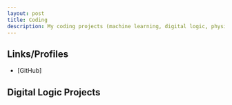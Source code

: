 ```yaml
---
layout: post
title: Coding
description: My coding projects (machine learning, digital logic, physics)
---
```

## Links/Profiles
- [GitHub] 

## Digital Logic Projects
###
